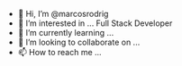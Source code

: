 - 👋 Hi, I’m @marcosrodrig
- 👀 I’m interested in ... Full Stack Developer
- 🌱 I’m currently learning ...
- 💞️ I’m looking to collaborate on ...
- 📫 How to reach me ...

<!---
marcosrodrig/marcosrodrig is a ✨ special ✨ repository because its `README.md` (this file) appears on your GitHub profile.
You can click the Preview link to take a look at your changes.
--->
